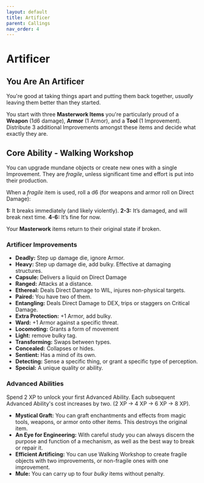 ```yaml
---
layout: default
title: Artificer
parent: Callings
nav_order: 4
---
```


# Artificer

## You Are An Artificer

You're good at taking things apart and putting them back together, *usually* leaving them better than they started.

You start with three **Masterwork Items** you're particularly proud of a **Weapon** (1d6 damage), **Armor** (1 Armor), and a **Tool** (1 Improvement). Distribute 3 additional Improvements amongst these items and decide what exactly they are.

## Core Ability - Walking Workshop

You can upgrade mundane objects or create new ones with a single Improvement. They are *fragile*, unless significant time and effort is put into their production.

When a *fragile* item is used, roll a d6 (for weapons and armor roll on Direct Damage):

**1:** It breaks immediately (and likely violently).
**2-3:** It’s damaged, and will break next time.
**4-6:** It’s fine for now.

Your **Masterwork** items return to their original state if broken.

### Artificer Improvements

* **Deadly:** Step up damage die, ignore Armor.
* **Heavy:** Step up damage die, add bulky. Effective at damaging structures.
* **Capsule:** Delivers a liquid on Direct Damage
* **Ranged:** Attacks at a distance.
* **Ethereal:** Deals Direct Damage to WIL, injures non-physical targets.
* **Paired:** You have two of them.
* **Entangling:** Deals Direct Damage to DEX, trips or staggers on Critical Damage.
* **Extra Protection:** +1 Armor, add bulky.
* **Ward:** +1 Armor against a specific threat.
* **Locomoting:** Grants a form of movement
* **Light:** remove bulky tag.
* **Transforming:** Swaps between types.
* **Concealed:** Collapses or hides.
* **Sentient:** Has a mind of its own.
* **Detecting:** Sense a specific thing, or grant a specific type of perception.
* **Special:** A unique quality or ability.

### Advanced Abilities

Spend 2 XP to unlock your first Advanced Ability. Each subsequent Advanced Ability's cost increases by two. (2 XP → 4 XP → 6 XP → 8 XP).

* **Mystical Graft:** You can graft enchantments and effects from magic tools, weapons, or armor onto other items. This destroys the original item.
* **An Eye for Engineering:** With careful study you can always discern the purpose and function of a mechanism, as well as the best way to break or repair it.
* **Efficient Artificing:** You can use Walking Workshop to create fragile objects with two improvements, or non-fragile ones with one improvement.
* **Mule:** You can carry up to four *bulky* items without penalty.
